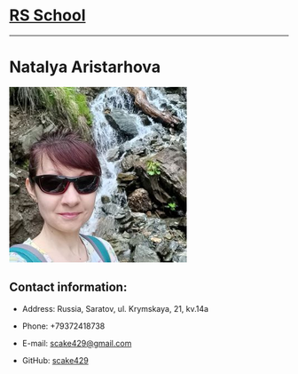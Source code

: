# [RS School](https://rs.school/)
___
# Natalya Aristarhova
![cv_1 foto][foto]

[foto]: images/cv_1_foto_.jpg "Foto for CV1"  
## Contact information:

* Address: Russia, Saratov, ul. Krymskaya, 21, kv.14a

* Phone: +79372418738
  
* E-mail: scake429@gmail.com

* GitHub: [scake429](https://github.com/scake429)  
  
